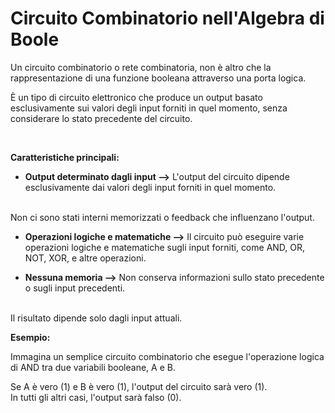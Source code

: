 # **Circuito Combinatorio nell'Algebra di Boole**
Un circuito combinatorio o rete combinatoria, non è altro che la rappresentazione di una funzione booleana attraverso una porta logica.
<br>

È un tipo di circuito elettronico che produce un output basato esclusivamente sui valori degli input forniti in quel momento, senza considerare lo stato precedente del circuito.

<br>

**Caratteristiche principali:**

- **Output determinato dagli input -->** L'output del circuito dipende esclusivamente dai valori degli input forniti in quel momento.
<br>
Non ci sono stati interni memorizzati o feedback che influenzano l'output.

- **Operazioni logiche e matematiche -->** Il circuito può eseguire varie operazioni logiche e matematiche sugli input forniti, come AND, OR, NOT, XOR, e altre operazioni.

- **Nessuna memoria -->** Non conserva informazioni sullo stato precedente o sugli input precedenti.
<br>
Il risultato dipende solo dagli input attuali.

<br>

**Esempio:**

Immagina un semplice circuito combinatorio che esegue l'operazione logica di AND tra due variabili booleane, A e B. 
<br>

Se A è vero (1) e B è vero (1), l'output del circuito sarà vero (1).
<br>
In tutti gli altri casi, l'output sarà falso (0).